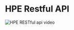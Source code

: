 # HPE Restful API

![HPE RESTful api video](https://chriskpeterson.github.io/vuepress2/public/hpe_restful_api.PNG)